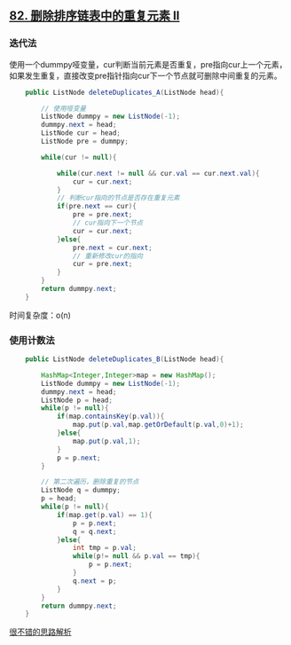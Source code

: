 ## [82. 删除排序链表中的重复元素 II](https://leetcode-cn.com/problems/remove-duplicates-from-sorted-list-ii/)

### 迭代法

使用一个dummpy哑变量，cur判断当前元素是否重复，pre指向cur上一个元素，如果发生重复，直接改变pre指针指向cur下一个节点就可删除中间重复的元素。

~~~java
    public ListNode deleteDuplicates_A(ListNode head){

        // 使用哑变量
        ListNode dummpy = new ListNode(-1);
        dummpy.next = head;
        ListNode cur = head;
        ListNode pre = dummpy;

        while(cur != null){

            while(cur.next != null && cur.val == cur.next.val){
                cur = cur.next;
            }
            // 判断cur指向的节点是否存在重复元素
            if(pre.next == cur){
                pre = pre.next;
                // cur指向下一个节点
                cur = cur.next;
            }else{
                pre.next = cur.next;
                // 重新修改cur的指向
                cur = pre.next;
            }
        }
        return dummpy.next;
    }
~~~

时间复杂度：o(n)

### 使用计数法

~~~java
    public ListNode deleteDuplicates_B(ListNode head){

        HashMap<Integer,Integer>map = new HashMap();
        ListNode dummpy = new ListNode(-1);
        dummpy.next = head;
        ListNode p = head;
        while(p != null){
            if(map.containsKey(p.val)){
                map.put(p.val,map.getOrDefault(p.val,0)+1);
            }else{
                map.put(p.val,1);
            }
            p = p.next;
        }

        // 第二次遍历，删除重复的节点
        ListNode q = dummpy;
        p = head;
        while(p != null){
            if(map.get(p.val) == 1){
                p = p.next;
                q = q.next;
            }else{
                int tmp = p.val;
                while(p!= null && p.val == tmp){
                    p = p.next;
                }
                q.next = p;
            }
        }
        return dummpy.next;
    }
~~~

[很不错的思路解析](https://leetcode-cn.com/problems/remove-duplicates-from-sorted-list-ii/solution/fu-xue-ming-zhu-di-gui-die-dai-yi-pian-t-wy0h/)